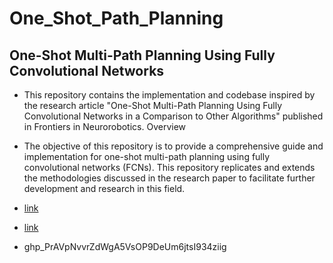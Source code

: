 # One_Shot_Path_Planning

## One-Shot Multi-Path Planning Using Fully Convolutional Networks

- This repository contains the implementation and codebase inspired by the research article "One-Shot Multi-Path Planning Using Fully Convolutional Networks in a Comparison to Other Algorithms" published in Frontiers in Neurorobotics.
Overview

 - The objective of this repository is to provide a comprehensive guide and implementation for one-shot multi-path planning using fully convolutional networks (FCNs). This repository replicates and extends the methodologies discussed in the research paper to facilitate further development and research in this field.

- [link](https://www.frontiersin.org/journals/neurorobotics/articles/10.3389/fnbot.2020.600984/full)


 - [link]( https://www.jumbomail.me/j/JhJAw8y10Ue9gzm)

 - 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
